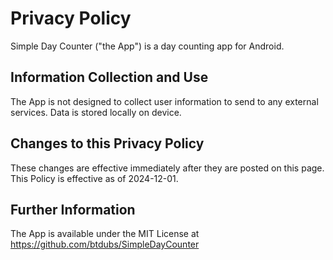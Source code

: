 # Privacy Policy
Simple Day Counter ("the App") is a day counting app for Android.

## Information Collection and Use
The App is not designed to collect user information to send to any external services. Data is stored locally on device.

## Changes to this Privacy Policy
These changes are effective immediately after they are posted on this page.
This Policy is effective as of 2024-12-01.

## Further Information
The App is available under the MIT License at https://github.com/btdubs/SimpleDayCounter